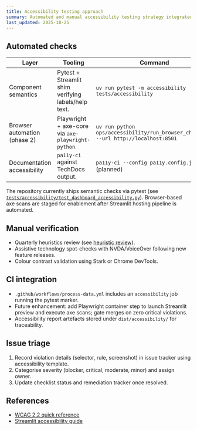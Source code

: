 ```yaml
---
title: Accessibility testing approach
summary: Automated and manual accessibility testing strategy integrated into CI workflows.
last_updated: 2025-10-25
---
```


## Automated checks

| Layer                        | Tooling                                             | Command                                                                             | Output                                    |
| ---------------------------- | --------------------------------------------------- | ----------------------------------------------------------------------------------- | ----------------------------------------- |
| Component semantics          | Pytest + Streamlit shim verifying labels/help text. | `uv run pytest -m accessibility tests/accessibility`                                | Pass/fail, pytest report.                 |
| Browser automation (phase 2) | Playwright + axe-core via `axe-playwright-python`.  | `uv run python ops/accessibility/run_browser_checks.py --url http://localhost:8501` | JSON axe violations uploaded as artifact. |
| Documentation accessibility  | `pa11y-ci` against TechDocs output.                 | `pa11y-ci --config pa11y.config.json` (planned)                                     | HTML/CSV violation summary.               |

The repository currently ships semantic checks via pytest (see [`tests/accessibility/test_dashboard_accessibility.py`](../../tests/accessibility/test_dashboard_accessibility.py)). Browser-based axe scans are staged for enablement after Streamlit hosting pipeline is automated.

## Manual verification

- Quarterly heuristics review (see [heuristic review](./heuristic-review.md)).
- Assistive technology spot-checks with NVDA/VoiceOver following new feature releases.
- Colour contrast validation using Stark or Chrome DevTools.

## CI integration

- `.github/workflows/process-data.yml` includes an `accessibility` job running the pytest marker.
- Future enhancement: add Playwright container step to launch Streamlit preview and execute axe scans; gate merges on zero critical violations.
- Accessibility report artefacts stored under `dist/accessibility/` for traceability.

## Issue triage

1. Record violation details (selector, rule, screenshot) in issue tracker using accessibility template.
2. Categorise severity (blocker, critical, moderate, minor) and assign owner.
3. Update checklist status and remediation tracker once resolved.

## References

- [WCAG 2.2 quick reference](https://www.w3.org/WAI/WCAG22/quickref/)
- [Streamlit accessibility guide](https://docs.streamlit.io/library/advanced-features/accessibility)
